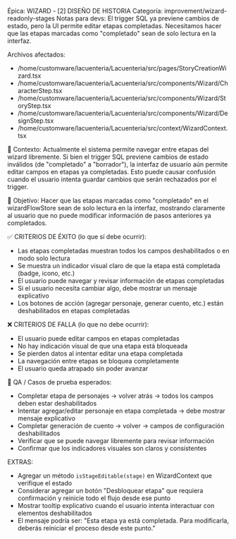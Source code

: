 Épica: WIZARD - [2] DISEÑO DE HISTORIA
Categoría: improvement/wizard-readonly-stages
Notas para devs: El trigger SQL ya previene cambios de estado, pero la UI permite editar etapas completadas. Necesitamos hacer que las etapas marcadas como "completado" sean de solo lectura en la interfaz.

Archivos afectados:
- /home/customware/lacuenteria/Lacuenteria/src/pages/StoryCreationWizard.tsx
- /home/customware/lacuenteria/Lacuenteria/src/components/Wizard/CharacterStep.tsx
- /home/customware/lacuenteria/Lacuenteria/src/components/Wizard/StoryStep.tsx
- /home/customware/lacuenteria/Lacuenteria/src/components/Wizard/DesignStep.tsx
- /home/customware/lacuenteria/Lacuenteria/src/context/WizardContext.tsx

🧠 Contexto:
Actualmente el sistema permite navegar entre etapas del wizard libremente. Si bien el trigger SQL previene cambios de estado inválidos (de "completado" a "borrador"), la interfaz de usuario aún permite editar campos en etapas ya completadas. Esto puede causar confusión cuando el usuario intenta guardar cambios que serán rechazados por el trigger.

📐 Objetivo:
Hacer que las etapas marcadas como "completado" en el wizardFlowStore sean de solo lectura en la interfaz, mostrando claramente al usuario que no puede modificar información de pasos anteriores ya completados.

✅ CRITERIOS DE ÉXITO (lo que sí debe ocurrir):
- Las etapas completadas muestran todos los campos deshabilitados o en modo solo lectura
- Se muestra un indicador visual claro de que la etapa está completada (badge, icono, etc.)
- El usuario puede navegar y revisar información de etapas completadas
- Si el usuario necesita cambiar algo, debe mostrar un mensaje explicativo
- Los botones de acción (agregar personaje, generar cuento, etc.) están deshabilitados en etapas completadas

❌ CRITERIOS DE FALLA (lo que no debe ocurrir):
- El usuario puede editar campos en etapas completadas
- No hay indicación visual de que una etapa está bloqueada
- Se pierden datos al intentar editar una etapa completada
- La navegación entre etapas se bloquea completamente
- El usuario queda atrapado sin poder avanzar

🧪 QA / Casos de prueba esperados:
- Completar etapa de personajes → volver atrás → todos los campos deben estar deshabilitados
- Intentar agregar/editar personaje en etapa completada → debe mostrar mensaje explicativo
- Completar generación de cuento → volver → campos de configuración deshabilitados
- Verificar que se puede navegar libremente para revisar información
- Confirmar que los indicadores visuales son claros y consistentes

EXTRAS:
- Agregar un método `isStageEditable(stage)` en WizardContext que verifique el estado
- Considerar agregar un botón "Desbloquear etapa" que requiera confirmación y reinicie todo el flujo desde ese punto
- Mostrar tooltip explicativo cuando el usuario intenta interactuar con elementos deshabilitados
- El mensaje podría ser: "Esta etapa ya está completada. Para modificarla, deberás reiniciar el proceso desde este punto."
